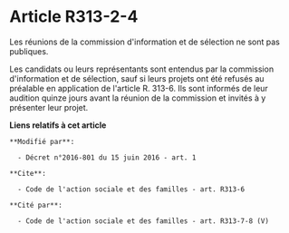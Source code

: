 # Article R313-2-4

Les réunions de la commission d'information et de sélection ne sont pas publiques. 

Les candidats ou leurs représentants sont entendus par la commission d'information et de sélection, sauf si leurs projets ont
été refusés au préalable en application de l'article R. 313-6. Ils sont informés de leur audition quinze jours avant la
réunion de la commission et invités à y présenter leur projet.

**Liens relatifs à cet article**

	**Modifié par**:

	  - Décret n°2016-801 du 15 juin 2016 - art. 1

	**Cite**:

	  - Code de l'action sociale et des familles - art. R313-6

	**Cité par**:

	  - Code de l'action sociale et des familles - art. R313-7-8 (V)
